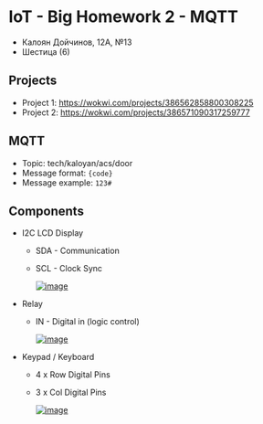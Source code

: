 # IoT - Big Homework 2 - MQTT

- Калоян Дойчинов, 12А, №13
- Шестица (6)

## Projects

- Project 1:  <https://wokwi.com/projects/386562858800308225>
- Project 2: <https://wokwi.com/projects/386571090317259777>

## MQTT

- Topic: tech/kaloyan/acs/door
- Message format: `{code}`
- Message example: `123#`

## Components

- I2C LCD Display
  - SDA - Communication
  - SCL - Clock Sync

    <a href="https://ibb.co/nQwMFxC"><img src="https://i.ibb.co/Jrcj9DQ/image.png" alt="image" border="0"></a>

- Relay
  - IN - Digital in (logic control)

    <a href="https://ibb.co/0nbF7pr"><img src="https://i.ibb.co/b6920jX/image.png" alt="image" border="0"></a>

- Keypad / Keyboard
  - 4 x Row Digital Pins
  - 3 x Col Digital Pins

    <a href="https://ibb.co/gZh0DCF"><img src="https://i.ibb.co/Zz7QhC1/image.png" alt="image" border="0"></a>
